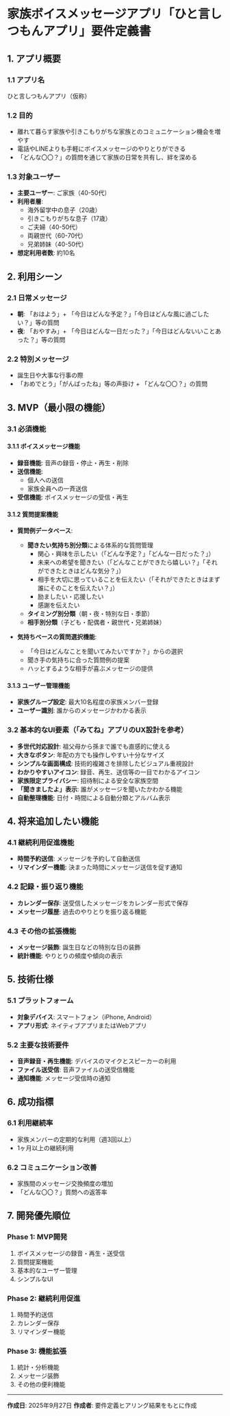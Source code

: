 # 家族ボイスメッセージアプリ「ひと言しつもんアプリ」要件定義書

## 1. アプリ概要

### 1.1 アプリ名
ひと言しつもんアプリ（仮称）

### 1.2 目的
- 離れて暮らす家族や引きこもりがちな家族とのコミュニケーション機会を増やす
- 電話やLINEよりも手軽にボイスメッセージのやりとりができる
- 「どんな〇〇？」の質問を通じて家族の日常を共有し、絆を深める

### 1.3 対象ユーザー
- **主要ユーザー**: ご家族（40-50代）
- **利用者層**:
  - 海外留学中の息子（20歳）
  - 引きこもりがちな息子（17歳）
  - ご夫婦（40-50代）
  - 両親世代（60-70代）
  - 兄弟姉妹（40-50代）
- **想定利用者数**: 約10名

## 2. 利用シーン

### 2.1 日常メッセージ
- **朝**: 「おはよう」+ 「今日はどんな予定？」「今日はどんな風に過ごしたい？」等の質問
- **夜**: 「おやすみ」+ 「今日はどんな一日だった？」「今日はどんないいことあった？」等の質問

### 2.2 特別メッセージ
- 誕生日や大事な行事の際
- 「おめでとう」「がんばったね」等の声掛け + 「どんな〇〇？」の質問

## 3. MVP（最小限の機能）

### 3.1 必須機能

#### 3.1.1 ボイスメッセージ機能
- **録音機能**: 音声の録音・停止・再生・削除
- **送信機能**:
  - 個人への送信
  - 家族全員への一斉送信
- **受信機能**: ボイスメッセージの受信・再生

#### 3.1.2 質問提案機能
- **質問例データベース**:
  - **聞きたい気持ち別分類**による体系的な質問管理
    - 関心・興味を示したい（「どんな予定？」「どんな一日だった？」）
    - 未来への希望を聞きたい（「どんなことができたら嬉しい？」「それができたときはどんな気分？」）
    - 相手を大切に思っていることを伝えたい（「それができたときはまず誰にそのことを伝えたい？」）
    - 励ましたい・応援したい
    - 感謝を伝えたい
  - **タイミング別分類**（朝・夜・特別な日・季節）
  - **相手別分類**（子ども・配偶者・親世代・兄弟姉妹）

- **気持ちベースの質問選択機能**:
  - 「今日はどんなことを聞いてみたいですか？」からの選択
  - 聞き手の気持ちに合った質問例の提案
  - ハッとするような相手が喜ぶメッセージの提供

#### 3.1.3 ユーザー管理機能
- **家族グループ設定**: 最大10名程度の家族メンバー登録
- **ユーザー識別**: 誰からのメッセージかわかる表示

### 3.2 基本的なUI要素（「みてね」アプリのUX設計を参考）
- **多世代対応設計**: 祖父母から孫まで誰でも直感的に使える
- **大きなボタン**: 年配の方でも操作しやすい十分なサイズ
- **シンプルな画面構成**: 技術的複雑さを排除したビジュアル重視設計
- **わかりやすいアイコン**: 録音、再生、送信等の一目でわかるアイコン
- **家族限定プライバシー**: 招待制による安全な家族空間
- **「聞きましたよ」表示**: 誰がメッセージを聞いたかわかる機能
- **自動整理機能**: 日付・時間による自動分類とアルバム表示

## 4. 将来追加したい機能

### 4.1 継続利用促進機能
- **時間予約送信**: メッセージを予約して自動送信
- **リマインダー機能**: 決まった時間にメッセージ送信を促す通知

### 4.2 記録・振り返り機能
- **カレンダー保存**: 送受信したメッセージをカレンダー形式で保存
- **メッセージ履歴**: 過去のやりとりを振り返る機能

### 4.3 その他の拡張機能
- **メッセージ装飾**: 誕生日などの特別な日の装飾
- **統計機能**: やりとりの頻度や傾向の表示

## 5. 技術仕様

### 5.1 プラットフォーム
- **対象デバイス**: スマートフォン（iPhone, Android）
- **アプリ形式**: ネイティブアプリまたはWebアプリ

### 5.2 主要な技術要件
- **音声録音・再生機能**: デバイスのマイクとスピーカーの利用
- **ファイル送受信**: 音声ファイルの送受信機能
- **通知機能**: メッセージ受信時の通知

## 6. 成功指標

### 6.1 利用継続率
- 家族メンバーの定期的な利用（週3回以上）
- 1ヶ月以上の継続利用

### 6.2 コミュニケーション改善
- 家族間のメッセージ交換頻度の増加
- 「どんな〇〇？」質問への返答率

## 7. 開発優先順位

### Phase 1: MVP開発
1. ボイスメッセージの録音・再生・送受信
2. 質問提案機能
3. 基本的なユーザー管理
4. シンプルなUI

### Phase 2: 継続利用促進
1. 時間予約送信
2. カレンダー保存
3. リマインダー機能

### Phase 3: 機能拡張
1. 統計・分析機能
2. メッセージ装飾
3. その他の便利機能

---

**作成日**: 2025年9月27日
**作成者**: 要件定義ヒアリング結果をもとに作成